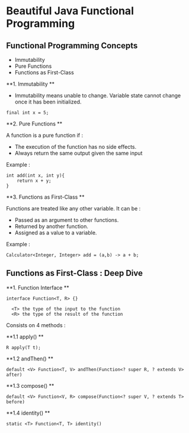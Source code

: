# Beautiful Java Functional Programming

## Functional Programming Concepts

- Immutability
- Pure Functions
- Functions as First-Class

**1. Immutability **

- Immutability means unable to change. Variable state cannot change once it has been initialized.

```
final int x = 5;
```

**2. Pure Functions **

A function is a pure function if :

- The execution of the function has no side effects.
- Always return the same output given the same input

Example :

```
int add(int x, int y){
	return x + y;
}
```


**3. Functions as First-Class **

Functions are treated like any other variable. It can be : 

- Passed as an argument to other functions.
- Returned by another function.
- Assigned as a value to a variable.

Example :

```
Calculator<Integer, Integer> add = (a,b) -> a + b;
```

## Functions as First-Class : Deep Dive

**1. Function Interface **

```
interface Function<T, R> {}

  <T> the type of the input to the function
  <R> the type of the result of the function
```
Consists on 4 methods :

**1.1 apply() **

```
R apply(T t);
```

**1.2 andThen() **

```
default <V> Function<T, V> andThen(Function<? super R, ? extends V> after)
```

**1.3 compose() **

```
default <V> Function<V, R> compose(Function<? super V, ? extends T> before)
```

**1.4 identity() **

```
static <T> Function<T, T> identity()
```